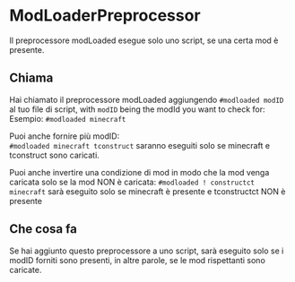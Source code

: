 # ModLoaderPreprocessor

Il preprocessore modLoaded esegue solo uno script, se una certa mod è presente.

## Chiama

Hai chiamato il preprocessore modLoaded aggiungendo `#modloaded modID` al tuo file di script, with `modID` being the modId you want to check for:  
Esempio: `#modloaded minecraft`

Puoi anche fornire più modID:  
`#modloaded minecraft tconstruct` saranno eseguiti solo se minecraft e tconstruct sono caricati.

Puoi anche invertire una condizione di mod in modo che la mod venga caricata solo se la mod NON è caricata: `#modloaded ! constructct minecraft` sarà eseguito solo se minecraft è presente e tconstructct NON è presente

## Che cosa fa

Se hai aggiunto questo preprocessore a uno script, sarà eseguito solo se i modID forniti sono presenti, in altre parole, se le mod rispettanti sono caricate.